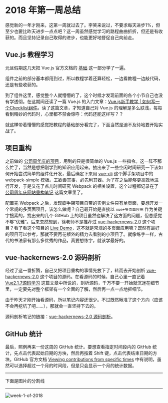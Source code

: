 # 2018 年第一周总结

感觉新的一年才刚来，这第一周就过去了。李笑来说过，不要求每天进步1%，但至少也要比昨天进步一点点吧？这一周虽然感觉学习的路程曲曲折折，但还是有收获的。而且坚持记录自己取得的进步，也能更好地督促自己向前走。

## Vue.js 教程学习

元旦假期这几天把 Vue.js 官方文档的 [基础](https://cn.vuejs.org/v2/guide/index.html) 这一部分学了一遍。

组件之前的部分基本都用到过，所以教程学着还算轻松，一边看教程一边敲代码，还是有些收获的。

到了组件这里，感觉整个人就懵懵的了，这个时候才发现前面的各个小节自己也没有学透彻。在这期间还读了一篇 Vue.js 的入门文章：[Vue.js新手教学 | 如何写一个Checklist组件](https://segmentfault.com/a/1190000012161495)。读了这篇文章，才知道自己对 Vue.js 的理解是多么肤浅，每每看到精妙的代码时，心里都不禁会惊呼：代码还能这样写？？

就这样带着懵懵的感觉把教程的基础部分看完了，下面当然是迫不及待地要开始实战了。

## 项目重构

之前做的 [公司周年庆的项目](https://github.com/Dream4ever/Anniversary)，用到的只是很简单的 Vue.js 一些指令。这一阵不那么忙了，当然是想把刚学到的知识应用起来。抽出来了一些空闲时间研究一下该如何开始尝试简单的组件化开发，最后确定下来用 [vue-cli](https://github.com/vuejs/vue-cli) 这个脚手架项目中的 webpack-simple 模板。工欲善其事，必先利其器。为了在之后能够更高效地进行开发，于是又花了点儿时间研究 Webpack 的相关设置，这个过程都记录在了 [公司周年庆网站重构笔记](https://github.com/Dream4ever/JavaScript/blob/master/topics/anniversary-refactor.md) 这篇文章里了。

配置完 Webpack 之后，发现脚手架项目自带的实例文件只有单页面，要想开发一个常规的多页面项目，该怎么做呢？自己最开始是直接以 `vue+多页面应用` 作为关键字搜索的，找出来的几个 GitHub 上的项目虽然也解决了这方面的问题，但总感觉不够“优雅”。后来忽然想到，徐老师不是推荐过 [vue-hackernews-2.0](https://github.com/vuejs/vue-hackernews-2.0) 这个项目？看了看这个项目的 [Live Demo](https://vue-hn.now.sh/)，这不就是常规的多页面应用嘛？既然有最好的项目可以参考，那就不要再花额外的精力去看别的小项目了。就像练字一样，古代的书法家有那么多优秀的作品，真要想练字，就该学最好的。

## vue-hackernews-2.0 源码剖析

经过了这一番折腾，自己又把项目重构的事情先放下了，转而去开始剖析 [vue-hackernews-2.0](https://github.com/vuejs/vue-hackernews-2.0) 这个项目的源码。在看源码的时候，自己心里一直记着 [Vue2.1.7源码学习](http://hcysun.me/2017/03/03/Vue%E6%BA%90%E7%A0%81%E5%AD%A6%E4%B9%A0/) 这篇文章中所说的，剖析源码，千万不要一开始就沉迷在细节里，一定要先对整个框架有一个全面的了解，然后再一点一点地抠细节。

由于昨天才刚开始看源码，所以笔记内容还很少。不过既然瞅准了这个方向（应该不会再挖坑了吧……），那就会一直坚持下去的。

源码剖析笔记的链接：[vue-hackernews-2.0 源码剖析](https://github.com/Dream4ever/JavaScript/blob/master/topics/vue-hackernews.md)。

## GitHub 统计

最后，照例再来一份这周的 GitHub 统计。要想查看指定时间段内的 GitHub 统计，先点击代表起始日期的方块，然后再按着 Shift 键，点击代表结束日期的方块。GitHub 官方文档 [Viewing contributions from specific times](https://help.github.com/articles/viewing-contributions-on-your-profile/#viewing-contributions-from-specific-times) 中有说明，虽然可以选择超过一个月的时间段，但是只会显示一个月的统计数据。

---

下面是图片的分割线

---

![week-1-of-2018](http://owve9bvtw.bkt.clouddn.com/Fpdt6fKaGDabb4xZODlRZCIUqG9l)

